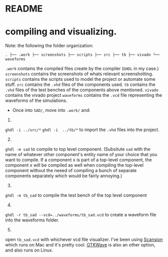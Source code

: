 README
======

# compiling and visualizing.
Note: the following the folder organization:

`
.
├── .work
├── screenshots
├── scripts
├── src
├── tb
├── vivado
└── waveforms
`

`.work` contains the compiled files create by the compiler (`GHDL` in my case.)
`screenshots` contains the screenshots of whats relevant screenshotting.
`scripts` contains the scripts used to model the project or automate some stuff.
`src` contains the `.vhd` files of the components used.
`tb` contains the `.vhd` files of the test benches of the components above mentioned.
`vivado` contains the vivado project 
`waveforms` contains the `.vcd` file representing the waveforms of the simulations.


- Once into `SAD/`, move into `.work/` and:
1) 
`ghdl -i ../src/*`
`ghdl -i  ../tb/*`
to import the `.vhd` files into the project.

2)
`ghdl -m sad` to compile to top level component. 
(Subsitute `sad` with the name of whatever other component's entity name of your choice that you want to compile. If a component x is part of a top-level component, the component x will be compiled as well when compiling the top-level component without the neeed of compiling a bunch of separate components separately which would be fairly annoying.)

3)
`ghdl -m tb_sad` to compile the test bench of the top level component

4)
`ghdl -r tb_sad --vcd=../waveforms/tb_sad.vcd` to create a waveform file into the waveforms folder.

5)
open `tb_sad.vcd` with whichever vcd file visualizer. I've been using [Scansion](http://www.logicpoet.com/scansion/) which runs on Mac and it's pretty cool. [GTKWave](http://gtkwave.sourceforge.net/) is also an other option, and also runs on Linux.

